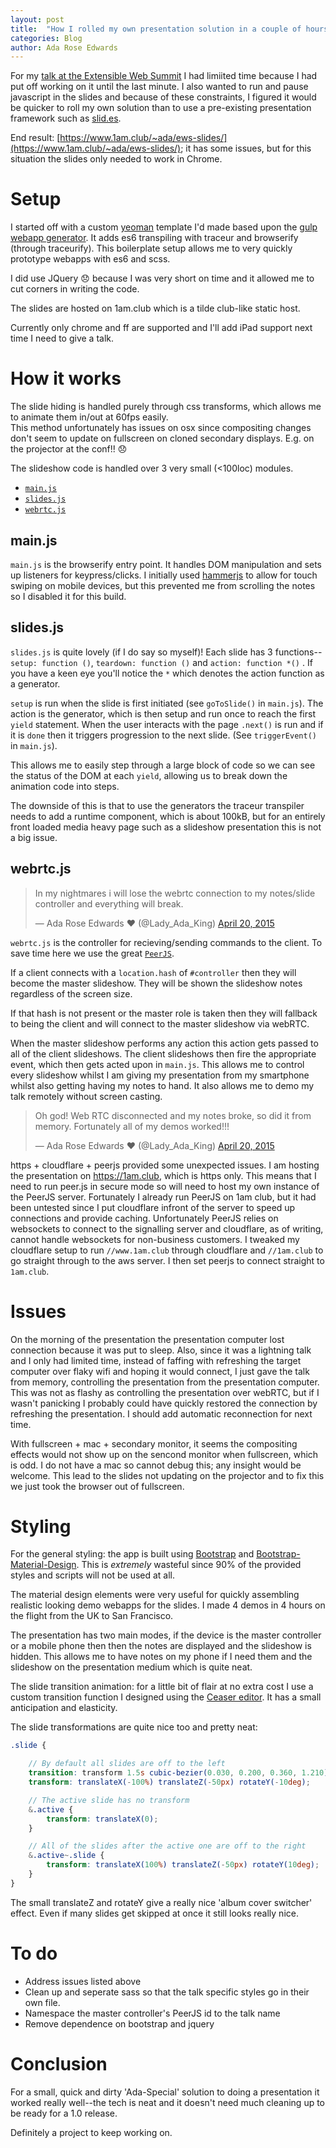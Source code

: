```yaml
---
layout: post
title:  "How I rolled my own presentation solution in a couple of hours with es6"
categories: Blog
author: Ada Rose Edwards
---
```


For my [talk at the Extensible Web Summit](/blog/2015/04/26/slides/) I had limiited time because I had put off working on it until the last minute. I also wanted to run and pause javascript in the slides and because of these constraints, I figured it would be quicker to roll my own solution than to use a pre-existing presentation framework such as [slid.es](https://slid.es).

End result: [https://www.1am.club/~ada/ews-slides/](https://www.1am.club/~ada/ews-slides/); it has some issues, but for this situation the slides only needed to work in Chrome.

# Setup

I started off with a custom [yeoman](http://yeoman.io/) template I'd made based upon the [gulp webapp generator](https://github.com/yeoman/generator-gulp-webapp). It adds es6 transpiling with traceur and browserify (through traceurify). This boilerplate setup allows me to very quickly prototype webapps with es6 and scss.

I did use JQuery 😞 because I was very short on time and it allowed me to cut corners in writing the code.

The slides are hosted on 1am.club which is a tilde club-like static host.

Currently only chrome and ff are supported and I'll add iPad support next time I need to give a talk.

# How it works

The slide hiding is handled purely through css transforms, which allows me to animate them in/out at 60fps easily.  
This method unfortunately has issues on osx since compositing changes don't seem to update on fullscreen on cloned secondary displays. E.g. on the projector at the conf!! 😞

The slideshow code is handled over 3 very small (<100loc) modules.

 * [`main.js`](https://github.com/AdaRoseEdwards/ews-slides/blob/master/app/scripts/main.js)
 * [`slides.js`](https://github.com/AdaRoseEdwards/ews-slides/blob/master/app/scripts/lib/slides.js)
 * [`webrtc.js`](https://github.com/AdaRoseEdwards/ews-slides/blob/master/app/scripts/lib/webrtc.js)

## main.js

`main.js` is the browserify entry point. It handles DOM manipulation and sets up listeners for keypress/clicks. I initially used [hammerjs](http://hammerjs.github.io/) to allow for touch swiping on mobile devices, but this prevented me from scrolling the notes so I disabled it for this build.

## slides.js

`slides.js` is quite lovely (if I do say so myself)! Each slide has 3 functions-- `setup: function ()`, `teardown: function ()` and `action: function *()` . If you have a keen eye you'll notice the `*` which denotes the action function as a generator.

`setup` is run when the slide is first initiated (see `goToSlide()` in `main.js`). The action is the generator, which is then setup and run once to reach the first `yield` statement. When the user interacts with the page `.next()` is run and if it is `done` then it triggers progression to the next slide. (See `triggerEvent()` in `main.js`).

This allows me to easily step through a large block of code so we can see the status of the DOM at each `yield`, allowing us to break down the animation code into steps.

The downside of this is that to use the generators the traceur transpiler needs to add a runtime component, which is about 100kB, but for an entirely front loaded media heavy page such as a slideshow presentation this is not a big issue.

## webrtc.js

<blockquote class="twitter-tweet" lang="en"><p>In my nightmares i will lose the webrtc connection to my notes/slide controller and everything will break.</p>&mdash; Ada Rose Edwards ♥ (@Lady_Ada_King) <a href="https://twitter.com/Lady_Ada_King/status/590190029277802497">April 20, 2015</a></blockquote>
<script async src="//platform.twitter.com/widgets.js" charset="utf-8"></script>

`webrtc.js` is the controller for recieving/sending commands to the client. To save time here we use the great [`PeerJS`](http://peerjs.com/).

If a client connects with a `location.hash` of `#controller` then they will become the master slideshow. They will be shown the slideshow notes regardless of the screen size.

If that hash is not present or the master role is taken then they will fallback to being the client and will connect to the master slideshow via webRTC.

When the master slideshow performs any action this action gets passed to all of the client slideshows. The client slideshows then fire the appropriate event, which then gets acted upon in `main.js`. This allows me to control every slideshow whilst I am giving my presentation from my smartphone whilst also getting having my notes to hand. It also allows me to demo my talk remotely without screen casting.

<blockquote class="twitter-tweet" lang="en"><p>Oh god! Web RTC disconnected and my notes broke, so did it from memory. Fortunately all of my demos worked!!!</p>&mdash; Ada Rose Edwards ♥ (@Lady_Ada_King) <a href="https://twitter.com/Lady_Ada_King/status/590199639128702977">April 20, 2015</a></blockquote>
<script async src="//platform.twitter.com/widgets.js" charset="utf-8"></script>

https + cloudflare + peerjs provided some unexpected issues. I am hosting the presentation on https://1am.club, which is https only. This means that I need to run peer.js in secure mode so will need to host my own instance of the PeerJS server. Fortunately I already run PeerJS on 1am club, but it had been untested since I put cloudflare infront of the server to speed up connections and provide caching. Unfortunately PeerJS relies on websockets to connect to the signalling server and cloudflare, as of writing, cannot handle websockets for non-business customers. I tweaked my cloudflare setup to run `//www.1am.club` through cloudflare and `//1am.club` to go straight through to the aws server. I then set peerjs to connect straight to `1am.club`.

# Issues

On the morning of the presentation the presentation computer lost connection because it was put to sleep.  Also, since it was a lightning talk and I only had limited time, instead of faffing with refreshing the target computer over flaky wifi and hoping it would connect, I just gave the talk from memory, controlling the presentation from the presentation computer. This was not as flashy as controlling the presentation over webRTC, but if I wasn't panicking I probably could have quickly restored the connection by refreshing the presentation. I should add automatic reconnection for next time.

With fullscreen + mac + secondary monitor, it seems the compositing effects would not show up on the sencond monitor when fullscreen, which is odd. I do not have a mac so cannot debug this; any insight would be welcome. This lead to the slides not updating on the projector and to fix this we just took the browser out of fullscreen.

# Styling

For the general styling: the app is built using [Bootstrap](http://getbootstrap.com/) and [Bootstrap-Material-Design](https://fezvrasta.github.io/bootstrap-material-design/). This is *extremely* wasteful since 90% of the provided styles and scripts will not be used at all.

The material design elements were very useful for quickly assembling realistic looking demo webapps for the slides. I made 4 demos in 4 hours on the flight from the UK to San Francisco.

The presentation has two main modes, if the device is the master controller or a mobile phone then then the notes are displayed and the slideshow is hidden. This allows me to have notes on my phone if I need them and the slideshow on the presentation medium which is quite neat.

The slide transition animation: for a little bit of flair at no extra cost I use a custom transition function I designed using the [Ceaser editor](http://matthewlein.com/ceaser/). It has a small anticipation and elasticity.

The slide transformations are quite nice too and pretty neat:

```scss
.slide {

	// By default all slides are off to the left
	transition: transform 1.5s cubic-bezier(0.030, 0.200, 0.360, 1.210);
	transform: translateX(-100%) translateZ(-50px) rotateY(-10deg);

	// The active slide has no transform
	&.active {
		transform: translateX(0);
	}

	// All of the slides after the active one are off to the right
	&.active~.slide {
		transform: translateX(100%) translateZ(-50px) rotateY(10deg);
	}
}
```

The small translateZ and rotateY give a really nice 'album cover switcher' effect. Even if many slides get skipped at once it still looks really nice.

# To do

* Address issues listed above
* Clean up and seperate sass so that the talk specific styles go in their own file.
* Namespace the master controller's PeerJS id to the talk name
* Remove dependence on bootstrap and jquery

# Conclusion

For a small, quick and dirty 'Ada-Special' solution to doing a presentation it worked really well--the tech is neat and it doesn't need much cleaning up to be ready for a 1.0 release.

Definitely a project to keep working on.

